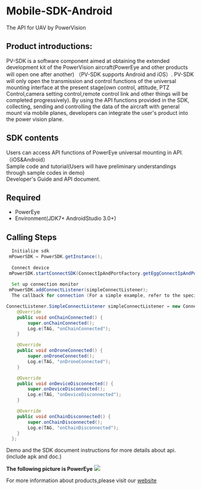 # Mobile-SDK-Android
The API for UAV by PowerVision

## Product introductions:
PV-SDK is a software component aimed at obtaining the extended development kit of the PowerVision aircraft(PowerEye and other products will open one after another) （PV-SDK supports Android and iOS）. PV-SDK will only open the transmission and control functions of the universal mounting interface at the present stage(own control, attitude, PTZ Control,camera setting control,remote control link and other things will be completed progressively). By using the API functions provided in the SDK, collecting, sending and controlling the data of the aircraft with general mount via mobile planes, developers can integrate the user's product into the power vision plane.

## SDK contents 

Users can access API functions of PowerEye universal mounting in API.（iOS&Android）  
Sample code and tutorial(Users will have preliminary understandings through sample codes in demo)    
Developer's Guide and API document.

## Required
  - PowerEye  
  - Environment(JDK7+  AndroidStudio 3.0+)

## Calling Steps
``` java 
  Initialize sdk  
 mPowerSDK = PowerSDK.getInstance();  
 
  Connect device    
 mPowerSDK.startConnectSDK(ConnectIpAndPortFactory.getEggConnectIpAndPortFactory());   
 
  Set up connection monitor    
 mPowerSDK.addConnectListener(simpleConnectListener);   
  The callback for connection (For a simple example, refer to the specific sdk example) 
```

``` java 
ConnectListener.SimpleConnectListener simpleConnectListener = new ConnectListener.SimpleConnectListener() {
    @Override
    public void onChainConnected() {
        super.onChainConnected();
        Log.e(TAG, "onChainConnected");
    }

    @Override
    public void onDroneConnected() {
        super.onDroneConnected();
        Log.e(TAG, "onDroneConnected");
    }

    @Override
    public void onDeviceDisconnected() {
        super.onDeviceDisconnected();
        Log.e(TAG, "onDeviceDisconnected");
    }

    @Override
    public void onChainDisconnected() {
        super.onChainDisconnected();
        Log.e(TAG, "onChainDisconnected");
    }
  };
  ```
Demo and the SDK document instructions for more details about api.(include apk and doc.)  

**The following picture is PowerEye**
![](https://github.com/PV-SDK/Mobile-SDK-Android/blob/master/powervision-sdk-demo/gcs_api/powerEye.jpg?raw=true)

For more information about products,please visit our [website](http://www.powervision.me/en/)
